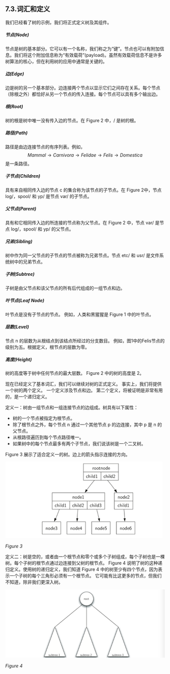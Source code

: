 ## 7.3.词汇和定义

我们已经看了树的示例，我们将正式定义树及其组件。

##### 节点(Node)

节点是树的基本部分。它可以有一个名称，我们称之为“键”。节点也可以有附加信息。我们将这个附加信息称为“有效载荷”(payload)。虽然有效载荷信息不是许多树算法的核心，但在利用树的应用中通常是关键的。

##### 边(Edge)

边是树的另一个基本部分。边连接两个节点以显示它们之间存在关系。每个节点（除根之外）都恰好从另一个节点的传入连接。每个节点可以具有多个输出边。

##### 根(Root)

树的根是树中唯一没有传入边的节点。在 Figure 2 中，/ 是树的根。

##### 路径(Path)

路径是由边连接节点的有序列表。例如， $$Mammal \to Carnivora \to Felidae \to Felis \to Domestica$$ 是一条路径。

##### 子节点(Children)

具有来自相同传入边的节点 c 的集合称为该节点的子节点。在 Figure 2中，节点 log/，spool/ 和 yp/ 是节点 var/ 的子节点。

##### 父节点(Parent)

具有和它相同传入边的所连接的节点称为父节点。在 Figure 2 中，节点 var/ 是节点 log/，spool/ 和 yp/ 的父节点。

##### 兄弟(Sibling)

树中作为同一父节点的子节点的节点被称为兄弟节点。节点 etc/ 和 usr/ 是文件系统树中的兄弟节点。

##### 子树(Subtree)

子树是由父节点和该父节点的所有后代组成的一组节点和边。

##### 叶节点(Leaf Node)

叶节点是没有子节点的节点。 例如，人类和黑猩猩是 Figure 1 中的叶节点。

##### 层数(Level)

节点 n 的层数为从根结点到该结点所经过的分支数目。 例如，图1中的Felis节点的级别为五。根据定义，根节点的层数为零。

##### 高度(Height)

树的高度等于树中任何节点的最大层数。 Figure 2 中的树的高度是 2。

现在已经定义了基本词汇，我们可以继续对树的正式定义。 事实上，我们将提供一个树的两个定义。 一个定义涉及节点和边。 第二个定义，将被证明是非常有用的，是一个递归定义。

定义一：树由一组节点和一组连接节点的边组成。树具有以下属性：

* 树的一个节点被指定为根节点。
* 除了根节点之外，每个节点 n 通过一个其他节点 p 的边连接，其中 p 是 n 的父节点。
* 从根路径遍历到每个节点路径唯一。
* 如果树中的每个节点最多有两个子节点，我们说该树是一个二叉树。

Figure 3 展示了适合定义一的树。边上的箭头指示连接的方向。

![7.3.词汇和定义.figure3](assets/6.3.%E8%AF%8D%E6%B1%87%E5%92%8C%E5%AE%9A%E4%B9%89.figure3.png)

*Figure 3*

定义二：树是空的，或者由一个根节点和零个或多个子树组成，每个子树也是一棵树。每个子树的根节点通过边连接到父树的根节点。 Figure 4 说明了树的这种递归定义。使用树的递归定义，我们知道 Figure 4 中的树至少有四个节点，因为表示一个子树的每个三角形必须有一个根节点。 它可能有比这更多的节点，但我们不知道，除非我们更深入树。

![7.3.词汇和定义.figure4](assets/6.3.%E8%AF%8D%E6%B1%87%E5%92%8C%E5%AE%9A%E4%B9%89.figure4.png)

*Figure 4*
